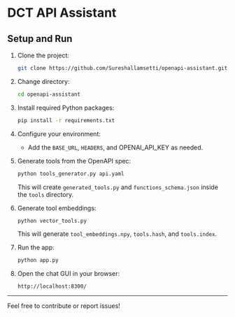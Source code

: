 # DCT API Assistant

## Setup and Run

1. Clone the project:
   ```bash
   git clone https://github.com/Sureshallamsetti/openapi-assistant.git
   ```

2. Change directory:
   ```bash
   cd openapi-assistant
   ```

3. Install required Python packages:
   ```bash
   pip install -r requirements.txt
   ```

4. Configure your environment:
   - Add the `BASE_URL`, `HEADERS`, and OPENAI_API_KEY as needed.

5. Generate tools from the OpenAPI spec:
   ```bash
   python tools_generator.py api.yaml
   ```
   This will create `generated_tools.py` and `functions_schema.json` inside the `tools` directory.

6. Generate tool embeddings:
   ```bash
   python vector_tools.py
   ```
   This will generate `tool_embeddings.npy`, `tools.hash`, and `tools.index`.

7. Run the app:
   ```bash
   python app.py
   ```

8. Open the chat GUI in your browser:
   ```
   http://localhost:8300/
   ```

---

Feel free to contribute or report issues!
